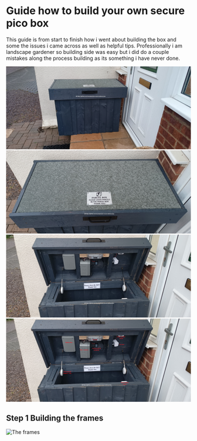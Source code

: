 # Guide how to build your own secure pico box

This guide is from start to finish how i went about building the box and some the issues i came across as well as helpful tips. Professionally i am landscape gardener so building side was easy but i did do a couple mistakes along the process building as its something i have never done.

![](Building-box/IMG_20250123_120316757.jpg)
![](Building-box/IMG_20250123_120321885.jpg)
![](Building-box/IMG_20250123_120335198.jpg)
![](Building-box/layout.jpg)

## Step 1 Building the frames
![The frames]() 

